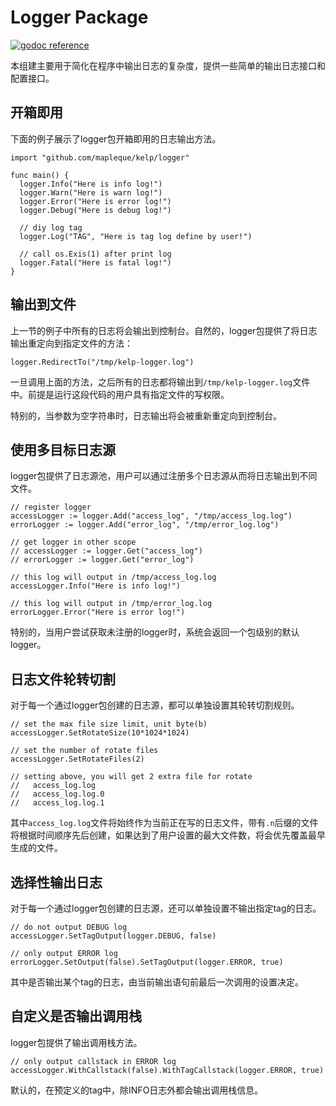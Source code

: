 Logger Package
====
[![godoc reference](https://godoc.org/github.com/mapleque/kelp/logger?status.svg)](http://godoc.org/pkg/github.com/mapleque/kelp/logger)

本组建主要用于简化在程序中输出日志的复杂度，提供一些简单的输出日志接口和配置接口。

开箱即用
----

下面的例子展示了logger包开箱即用的日志输出方法。

```
import "github.com/mapleque/kelp/logger"

func main() {
  logger.Info("Here is info log!")
  logger.Warn("Here is warn log!")
  logger.Error("Here is error log!")
  logger.Debug("Here is debug log!")

  // diy log tag
  logger.Log("TAG", "Here is tag log define by user!")

  // call os.Exis(1) after print log
  logger.Fatal("Here is fatal log!")
}
```

输出到文件
----
上一节的例子中所有的日志将会输出到控制台。自然的，logger包提供了将日志输出重定向到指定文件的方法：

```
logger.RedirectTo("/tmp/kelp-logger.log")
```

一旦调用上面的方法，之后所有的日志都将输出到`/tmp/kelp-logger.log`文件中。前提是运行这段代码的用户具有指定文件的写权限。

特别的，当参数为空字符串时，日志输出将会被重新重定向到控制台。

使用多目标日志源
----
logger包提供了日志源池，用户可以通过注册多个日志源从而将日志输出到不同文件。

```
// register logger
accessLogger := logger.Add("access_log", "/tmp/access_log.log")
errorLogger := logger.Add("error_log", "/tmp/error_log.log")

// get logger in other scope
// accessLogger := logger.Get("access_log")
// errorLogger := logger.Get("error_log")

// this log will output in /tmp/access_log.log
accessLogger.Info("Here is info log!")

// this log will output in /tmp/error_log.log
errorLogger.Error("Here is error log!")
```

特别的，当用户尝试获取未注册的logger时，系统会返回一个包级别的默认logger。

日志文件轮转切割
----
对于每一个通过logger包创建的日志源，都可以单独设置其轮转切割规则。

```
// set the max file size limit, unit byte(b)
accessLogger.SetRotateSize(10*1024*1024)

// set the number of rotate files
accessLogger.SetRotateFiles(2)

// setting above, you will get 2 extra file for rotate
//   access_log.log
//   access_log.log.0
//   access_log.log.1
```

其中`access_log.log`文件将始终作为当前正在写的日志文件，带有`.n`后缀的文件将根据时间顺序先后创建，如果达到了用户设置的最大文件数，将会优先覆盖最早生成的文件。

选择性输出日志
----
对于每一个通过logger包创建的日志源，还可以单独设置不输出指定tag的日志。

```
// do not output DEBUG log
accessLogger.SetTagOutput(logger.DEBUG, false)

// only output ERROR log
errorLogger.SetOutput(false).SetTagOutput(logger.ERROR, true)
```

其中是否输出某个tag的日志，由当前输出语句前最后一次调用的设置决定。

自定义是否输出调用栈
----

logger包提供了输出调用栈方法。

```
// only output callstack in ERROR log
accessLogger.WithCallstack(false).WithTagCallstack(logger.ERROR, true)
```

默认的，在预定义的tag中，除INFO日志外都会输出调用栈信息。
